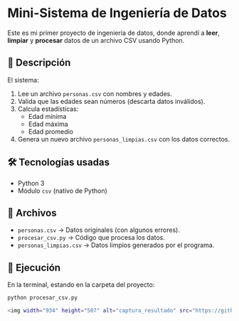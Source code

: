 # Mini-Sistema de Ingeniería de Datos

Este es mi primer proyecto de ingeniería de datos, donde aprendí a **leer**, **limpiar** y **procesar** datos de un archivo CSV usando Python.

## 📌 Descripción
El sistema:
1. Lee un archivo `personas.csv` con nombres y edades.
2. Valida que las edades sean números (descarta datos inválidos).
3. Calcula estadísticas:
   - Edad mínima
   - Edad máxima
   - Edad promedio
4. Genera un nuevo archivo `personas_limpias.csv` con los datos correctos.

## 🛠️ Tecnologías usadas
- Python 3
- Módulo `csv` (nativo de Python)

## 📂 Archivos
- `personas.csv` → Datos originales (con algunos errores).
- `procesar_csv.py` → Código que procesa los datos.
- `personas_limpias.csv` → Datos limpios generados por el programa.

## 🚀 Ejecución
En la terminal, estando en la carpeta del proyecto:
```bash
python procesar_csv.py

<img width="934" height="507" alt="captura_resultado" src="https://github.com/user-attachments/assets/0535c237-8703-4fed-9d9e-6e3df1558183" />



